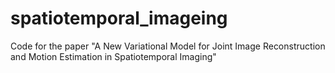 # spatiotemporal_imageing

Code for the paper "A New Variational Model for Joint Image Reconstruction and Motion Estimation in Spatiotemporal Imaging"
